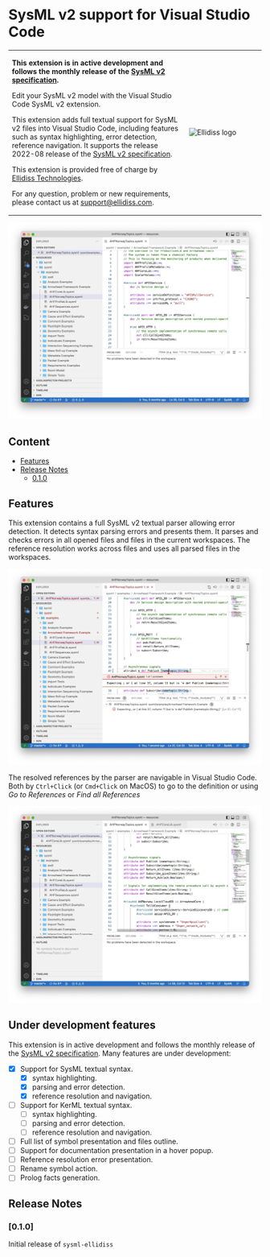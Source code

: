 # SysML v2 support for Visual Studio Code

<table>
<tr>
<td>
    <p>
      <b>This extension is in active development and follows the monthly release of the <a href="https://github.com/Systems-Modeling/SysML-v2-Release">SysML v2 specification</a>.</b>
    </p>
    <p>
    Edit your SysML v2 model with the Visual Studio Code SysML v2 extension.
    </p>
    <p>
    This extension adds full textual support for SysML v2 files into Visual Studio Code, including features such as syntax highlighting, error detection, reference navigation. It supports the release 2022-08 release of the <a href="https://github.com/Systems-Modeling/SysML-v2-Release">SysML v2 specification</a>.
    </p>
    <p>
    This extension is provided free of charge by <a href="https://www.ellidiss.com">Ellidiss Technologies</a>.
    </p>
    <p>
    For any question, problem or new requirements, please contact us at <a href="mailto:support@ellidiss.com">support@ellidiss.com</a>.
</td>
<td width="30%"> <img width="100%" src="https://www.ellidiss.fr/public/chrome/site/logoEllidiss.png" alt="Ellidiss logo"/> </td>
</tr>
</table>

![Syntax](assets/syntax.webp)

## Content

- [Features](#Features) 
- [Release Notes](#Release-Notes)
  - [0.1.0](#010)

## Features

This extension contains a full SysML v2 textual parser allowing error detection. It detects syntax parsing errors and presents them. It parses and checks errors in all opened files and files in the current workspaces. The reference resolution works across files and uses all parsed files in the workspaces.

![Error](assets/errors.webp)

The resolved references by the parser are navigable in Visual Studio Code. Both by `Ctrl+Click` (or `Cmd+Click` on MacOS) to go to the definition or using *Go to References* or *Find all References*

![Navigation](assets/navigation.webp)

## Under development features

This extension is in active development and follows the monthly release of the [SysML v2 specification](https://github.com/Systems-Modeling/SysML-v2-Release). Many features are under development:

- [x] Support for SysML textual syntax.
  - [x] syntax highlighting.
  - [x] parsing and error detection.
  - [x] reference resolution and navigation.
- [ ] Support for KerML textual syntax.
  - [ ] syntax highlighting.
  - [ ] parsing and error detection.
  - [ ] reference resolution and navigation.
- [ ] Full list of symbol presentation and files outline. 
- [ ] Support for documentation presentation in a hover popup.
- [ ] Reference resolution error presentation.
- [ ] Rename symbol action.
- [ ] Prolog facts generation.

## Release Notes

### [0.1.0]

Initial release of `sysml-ellidiss`

